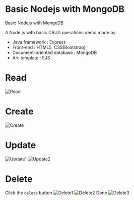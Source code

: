 # Basic Nodejs with MongoDB
Basic Nodejs with MongoDB

A Node.js with basic CRUD operations demo made by:<br>
* Java framework : Express<br>
* Front-end : HTML5, CSS(Bootstrap)
* Document-oriented database : MongoDB<br>
* Art-template : EJS<br>

# Read
![Read](https://i.imgur.com/9fyZ8LW.png)

# Create
![Create](https://i.imgur.com/PffI9v5.png)

# Update
![Update1](https://i.imgur.com/11KNU19.png)
![Update2](https://i.imgur.com/xaOOIGx.png)

# Delete
Click the `delete` button
![Delete1](https://i.imgur.com/lZkOxOg.png)
![Delete2](https://i.imgur.com/oBVgQVt.png)
Done
![Delete3](https://i.imgur.com/KnTPrd2.png)
